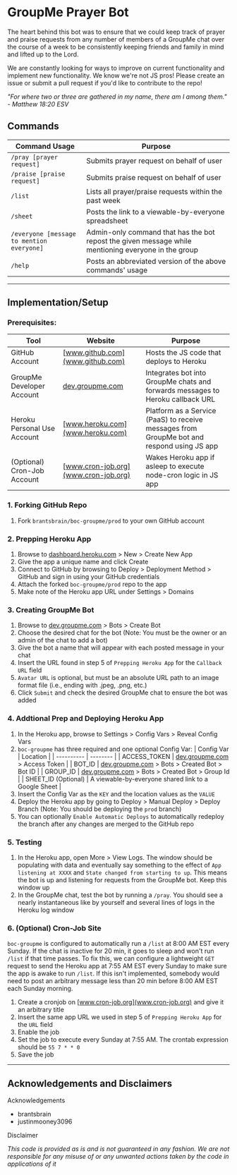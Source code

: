 # GroupMe Prayer Bot

The heart behind this bot was to ensure that we could keep track of prayer and praise requests from any number of members of a GroupMe chat over the course of a week to be consistently keeping friends and family in mind and lifted up to the Lord. 

We are constantly looking for ways to improve on current functionality and implement new functionality. We know we're not JS pros! Please create an issue or submit a pull request if you'd like to contribute to the repo!

*"For where two or three are gathered in my name, there am I among them." - Matthew 18:20 ESV*

## Commands

| Command Usage | Purpose |
| ------------- | ------- |
| `/pray [prayer request]` | Submits prayer request on behalf of user |
| `/praise [praise request]` | Submits praise request on behalf of user |
| `/list` | Lists all prayer/praise requests within the past week |
| `/sheet` | Posts the link to a viewable-by-everyone spreadsheet |
| `/everyone [message to mention everyone]` | Admin-only command that has the bot repost the given message while mentioning everyone in the group
| `/help` | Posts an abbreviated version of the above commands' usage

---

## Implementation/Setup

### Prerequisites:

| Tool | Website | Purpose |
| ---- | ------- | ------- |
| GitHub Account | [www.github.com](www.github.com) | Hosts the JS code that deploys to Heroku |
| GroupMe Developer Account | [dev.groupme.com](dev.groupme.com) | Integrates bot into GroupMe chats and forwards messages to Heroku callback URL |
| Heroku Personal Use Account | [www.heroku.com](www.heroku.com) | Platform as a Service (PaaS) to receive messages from GroupMe bot and respond using JS app
| (Optional) Cron-Job Account | [www.cron-job.org](www.cron-job.org) | Wakes Heroku app if asleep to execute node-cron logic in JS app

### 1. Forking GitHub Repo

1. Fork `brantsbrain/boc-groupme/prod` to your own GitHub account

### 2. Prepping Heroku App

1. Browse to [dashboard.heroku.com](dashboard.heroku.com) > New > Create New App
2. Give the app a unique name and click Create
3. Connect to GitHub by browsing to Deploy > Deployment Method > GitHub and sign in using your GitHub credentials
4. Attach the forked `boc-groupme/prod` repo to the app
5. Make note of the Heroku app URL under Settings > Domains

### 3. Creating GroupMe Bot

1. Browse to [dev.groupme.com](dev.groupme.com) > Bots > Create Bot
2. Choose the desired chat for the bot (Note: You must be the owner or an admin of the chat to add a bot)
3. Give the bot a name that will appear with each posted message in your chat
4. Insert the URL found in step 5 of `Prepping Heroku App` for the `Callback URL` field
5. `Avatar URL` is optional, but must be an absolute URL path to an image format file (i.e., ending with .jpeg, .png, etc.)
6. Click `Submit` and check the desired GroupMe chat to ensure the bot was added

### 4. Addtional Prep and Deploying Heroku App

1. In the Heroku app, browse to Settings > Config Vars > Reveal Config Vars
2. `boc-groupme` has three required and one optional Config Var: 
    | Config Var | Location |
    | ---------- | -------- |
    | ACCESS_TOKEN | [dev.groupme.com](dev.groupme.com) > Access Token |
    | BOT_ID | [dev.groupme.com](dev.groupme.com) > Bots > Created Bot > Bot ID |
    | GROUP_ID | [dev.groupme.com](dev.groupme.com) > Bots > Created Bot > Group Id |
    | SHEET_ID (Optional) | A viewable-by-everyone shared link to a Google Sheet |
3. Insert the Config Var as the `KEY` and the location values as the `VALUE`
4. Deploy the Heroku app by going to Deploy > Manual Deploy > Deploy Branch (Note: You should be deploying the `prod` branch)
5. You can optionally `Enable Automatic Deploys` to automatically redeploy the branch after any changes are merged to the GitHub repo

### 5. Testing

1. In the Heroku app, open More > View Logs. The window should be populating with data and eventually say something to the effect of `App listening at XXXX` and `State changed from starting to up`. This means the bot is up and listening for requests from the GroupMe bot. Keep this window up
2. In the GroupMe chat, test the bot by running a `/pray`. You should see a nearly instantaneous like by yourself and several lines of logs in the Heroku log window

### 6. (Optional) Cron-Job Site

`boc-groupme` is configured to automatically run a `/list` at 8:00 AM EST every Sunday. If the chat is inactive for 20 min, it goes to sleep and won't run `/list` if that time passes. To fix this, we can configure a lightweight `GET` request to send the Heroku app at 7:55 AM EST every Sunday to make sure the app is awake to run `/list`. If this isn't implemented, somebody would need to post an arbitrary message less than 20 min before 8:00 AM EST each Sunday morning.

1. Create a cronjob on [www.cron-job.org](www.cron-job.org) and give it an arbitrary title
2. Insert the same app URL we used in step 5 of `Prepping Heroku App` for the `URL` field
3. Enable the job
4. Set the job to execute every Sunday at 7:55 AM. The crontab expression should be `55 7 * * 0`
5. Save the job

---

## Acknowledgements and Disclaimers

Acknowledgements
- brantsbrain
- justinmooney3096

Disclaimer

*This code is provided as is and is not guaranteed in any fashion. We are not responsible for any misuse of or any unwanted actions taken by the code in applications of it*